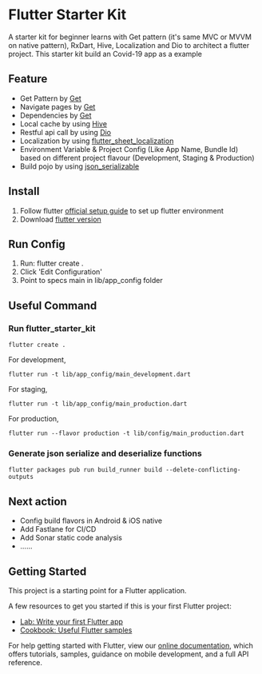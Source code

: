 # Flutter Starter Kit

A starter kit for beginner learns with Get pattern (it's same MVC or MVVM on native pattern), RxDart, Hive, Localization and Dio to architect a flutter project. This starter kit build an Covid-19 app as a example

## Feature
- Get Pattern by [Get](https://pub.dev/packages/get)
- Navigate pages by [Get](https://pub.dev/packages/get)
- Dependencies by [Get](https://pub.dev/packages/get)
- Local cache by using [Hive](https://pub.dev/packages/hive)
- Restful api call by using [Dio](https://github.com/flutterchina/dio)
- Localization by using [flutter_sheet_localization](https://github.com/aloisdeniel/flutter_sheet_localization)
- Environment Variable & Project Config (Like App Name, Bundle Id) based on different project flavour (Development, Staging & Production)
- Build pojo by using [json_serializable](https://pub.dev/packages/json_serializable)

## Install

1. Follow flutter [official setup guide](https://flutter.io/docs/get-started/install) to set up flutter environment
2. Download [flutter version](https://flutter.dev/docs/development/tools/sdk/releases)

## Run Config
1. Run: flutter create .
2. Click 'Edit Configuration'
3. Point to specs main in lib/app_config folder

## Useful Command

### Run flutter_starter_kit

```
flutter create .
```

For development,

```
flutter run -t lib/app_config/main_development.dart
```

For staging,
```
flutter run -t lib/app_config/main_production.dart
```

For production,
```
flutter run --flavor production -t lib/config/main_production.dart
```

### Generate json serialize and deserialize functions

```
flutter packages pub run build_runner build --delete-conflicting-outputs
```

## Next action

- Config build flavors in Android & iOS native
- Add Fastlane for CI/CD
- Add Sonar static code analysis
- ......

## Getting Started

This project is a starting point for a Flutter application.

A few resources to get you started if this is your first Flutter project:

- [Lab: Write your first Flutter app](https://flutter.dev/documentation/get-started/codelab)
- [Cookbook: Useful Flutter samples](https://flutter.dev/documentation/cookbook)

For help getting started with Flutter, view our
[online documentation](https://flutter.dev/docs), which offers tutorials,
samples, guidance on mobile development, and a full API reference.
